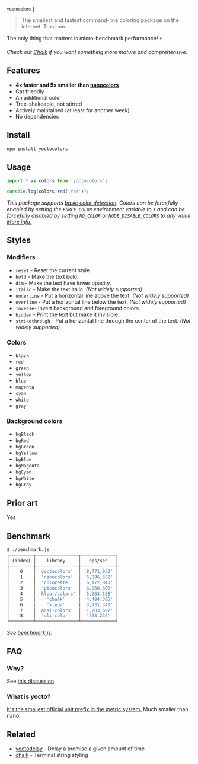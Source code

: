 <sup>yoctocolors 🌈</sup>

> The smallest and fastest command-line coloring package on the internet. Trust me.

The only thing that matters is micro-benchmark performance! ⚡️

*Check out [Chalk](https://github.com/chalk/chalk) if you want something more mature and comprehensive.*

## Features

- **4x faster and 5x smaller than [nanocolors](https://github.com/ai/nanocolors)**
- Cat friendly
- An additional color
- Tree-shakeable, not stirred
- Actively maintained (at least for another week)
- No dependencies

## Install

```sh
npm install yoctocolors
```

## Usage

```js
import * as colors from 'yoctocolors';

console.log(colors.red('Yo!'));
```

*This package supports [basic color detection](https://nodejs.org/api/tty.html#writestreamhascolorscount-env). Colors can be forcefully enabled by setting the `FORCE_COLOR` environment variable to `1` and can be forcefully disabled by setting `NO_COLOR` or `NODE_DISABLE_COLORS` to any value. [More info.](https://nodejs.org/api/tty.html#writestreamgetcolordepthenv)*

## Styles

### Modifiers

- `reset` - Reset the current style.
- `bold` - Make the text bold.
- `dim` - Make the text have lower opacity.
- `italic` - Make the text italic. *(Not widely supported)*
- `underline` - Put a horizontal line above the text. *(Not widely supported)*
- `overline` - Put a horizontal line below the text. *(Not widely supported)*
- `inverse`- Invert background and foreground colors.
- `hidden` - Print the text but make it invisible.
- `strikethrough` - Put a horizontal line through the center of the text. *(Not widely supported)*

### Colors

- `black`
- `red`
- `green`
- `yellow`
- `blue`
- `magenta`
- `cyan`
- `white`
- `gray`

### Background colors

- `bgBlack`
- `bgRed`
- `bgGreen`
- `bgYellow`
- `bgBlue`
- `bgMagenta`
- `bgCyan`
- `bgWhite`
- `bgGray`

## Prior art

Yes

## Benchmark

```sh
$ ./benchmark.js
┌─────────┬────────────────┬─────────────┐
│ (index) │    library     │   ops/sec   │
├─────────┼────────────────┼─────────────┤
│    0    │ 'yoctocolors'  │ '8,771,930' │
│    1    │  'nanocolors'  │ '6,896,552' │
│    2    │  'colorette'   │ '6,172,840' │
│    3    │  'picocolors'  │ '6,060,606' │
│    4    │ 'kleur/colors' │ '5,263,158' │
│    5    │    'chalk'     │ '4,484,305' │
│    6    │    'kleur'     │ '3,731,343' │
│    7    │ 'ansi-colors'  │ '1,283,697' │
│    8    │  'cli-color'   │  '393,236'  │
└─────────┴────────────────┴─────────────┘
```

*See [benchmark.js](./benchmark.js).*

## FAQ

### Why?

See [this discussion](https://github.com/babel/babel/pull/13783).

### What is yocto?

[It's the smallest official unit prefix in the metric system.](https://en.wikipedia.org/wiki/Yocto-) Much smaller than nano.

## Related

- [yoctodelay](https://github.com/sindresorhus/yoctodelay) - Delay a promise a given amount of time
- [chalk](https://github.com/chalk/chalk) - Terminal string styling
